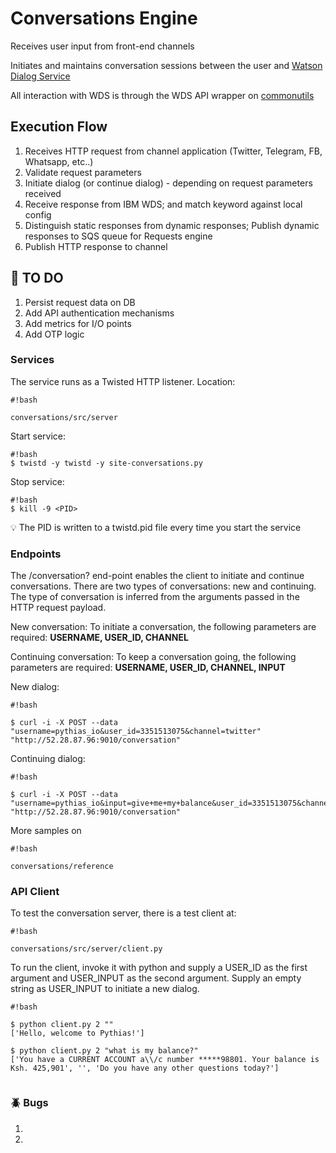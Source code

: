 # Conversations Engine #

Receives user input from front-end channels

Initiates and maintains conversation sessions between the user and [Watson Dialog Service](https://www.ibm.com/smarterplanet/us/en/ibmwatson/developercloud/doc/dialog/)

All interaction with WDS is through the WDS API wrapper on [commonutils](https://bitbucket.org/pythias_io/commonutils/overview)

## Execution Flow ##

1. Receives HTTP request from channel application (Twitter, Telegram, FB, Whatsapp, etc..)
2. Validate request parameters
3. Initiate dialog (or continue dialog) - depending on request parameters received
4. Receive response from IBM WDS; and match keyword against local config
5. Distinguish static responses from dynamic responses; Publish dynamic responses to SQS queue for Requests engine
6. Publish HTTP response to channel


## :construction: TO DO ##

1. Persist request data on DB
2. Add API authentication mechanisms
3. Add metrics for I/O points
4. Add OTP logic

### Services ###

The service runs as a Twisted HTTP listener. Location: 
```
#!bash

conversations/src/server
```

Start service:
```
#!bash
$ twistd -y twistd -y site-conversations.py
```

Stop service:
```
#!bash
$ kill -9 <PID>
```

:bulb: The PID is written to a twistd.pid file every time you start the service

### Endpoints ###

The /conversation? end-point enables the client to initiate and continue conversations.
There are two types of conversations: new and continuing. The type of conversation is inferred from the arguments passed in the HTTP request payload.

New conversation:  To initiate a conversation, the following parameters are required: **USERNAME, USER_ID, CHANNEL**

Continuing conversation:  To keep a conversation going, the following parameters are required:  **USERNAME, USER_ID, CHANNEL, INPUT**

New dialog:

```
#!bash

$ curl -i -X POST --data "username=pythias_io&user_id=3351513075&channel=twitter" "http://52.28.87.96:9010/conversation"
```


Continuing dialog:

```
#!bash

$ curl -i -X POST --data "username=pythias_io&input=give+me+my+balance&user_id=3351513075&channel=twitter" "http://52.28.87.96:9010/conversation"
```

More samples on
```
#!bash

conversations/reference
```



### API Client ###

To test the conversation server, there is a test client at: 
```
#!bash

conversations/src/server/client.py
```

To run the client, invoke it with python and supply a USER_ID as the first argument and USER_INPUT as the second argument. Supply an empty string as USER_INPUT to initiate a new dialog.


```
#!bash

$ python client.py 2 ""
['Hello, welcome to Pythias!']

$ python client.py 2 "what is my balance?"
['You have a CURRENT ACCOUNT a\\/c number *****98801. Your balance is Ksh. 425,901', '', 'Do you have any other questions today?']


```



### :beetle: Bugs ###

1. 
2.